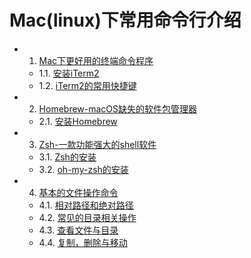 # Mac(linux)下常用命令行介绍

* 1. [Mac下更好用的终端命令程序](01.0.md)
  - 1.1. [安装iTerm2](01.1.md)
  - 1.2. [iTerm2的常用快捷键](01.2.md)
* 2. [Homebrew-macOS缺失的软件包管理器](02.0.md)
  - 2.1. [安装Homebrew](02.1.md)
* 3. [Zsh-一款功能强大的shell软件](03.0.md)
  - 3.1. [Zsh的安装](03.1.md)
  - 3.2. [oh-my-zsh的安装](03.2.md)
* 4. [基本的文件操作命令](04.0.md)
  - 4.1. [相对路径和绝对路径](04.1.md)
  - 4.2. [常见的目录相关操作](04.2.md)
  - 4.3. [查看文件与目录](04.3.md)
  - 4.4. [复制，删除与移动](04.4.md)